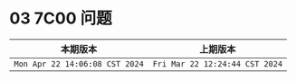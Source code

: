 # 03 7C00 问题

|本期版本|上期版本
|:---:|:---:
`Mon Apr 22 14:06:08 CST 2024` | `Fri Mar 22 12:24:44 CST 2024`